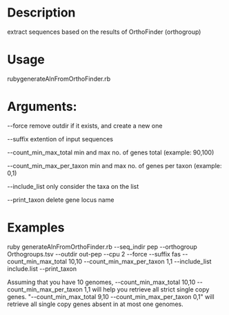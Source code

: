 # Description
extract sequences based on the results of OrthoFinder (orthogroup)

# Usage
rubygenerateAlnFromOrthoFinder.rb 


# Arguments:

--force	remove outdir if it exists, and create a new one

--suffix	extention of input sequences

--count_min_max_total	min and max no. of genes total (example: 90,100)

--count_min_max_per_taxon	min and max no. of genes per taxon (example: 0,1)

--include_list only consider the taxa on the list

--print_taxon	delete gene locus name


# Examples
ruby generateAlnFromOrthoFinder.rb --seq_indir pep --orthogroup Orthogroups.tsv --outdir out-pep --cpu 2 --force --suffix fas --count_min_max_total 10,10 --count_min_max_per_taxon 1,1 --include_list include.list --print_taxon 


Assuming that you have 10 genomes, --count_min_max_total 10,10 --count_min_max_per_taxon 1,1 will help you retrieve all strict single copy genes. "--count_min_max_total 9,10 --count_min_max_per_taxon 0,1" will retrieve all single copy genes absent in at most one genomes.

